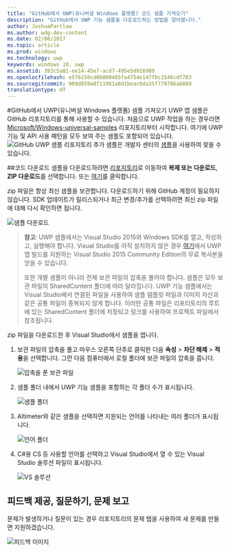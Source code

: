 ```yaml
---
title: "GitHub에서 UWP(유니버설 Windows 플랫폼) 코드 샘플 가져오기"
description: "GitHub에서 UWP 기능 샘플을 다운로드하는 방법을 알아봅니다."
author: JoshuaPartlow
ms.author: wdg-dev-content
ms.date: 02/08/2017
ms.topic: article
ms.prod: windows
ms.technology: uwp
keywords: windows 10, uwp
ms.assetid: 393c5a81-ee14-45e7-acd7-495e5d916909
ms.openlocfilehash: e576150cd06000405fa4754e147fbc1546cdf703
ms.sourcegitcommit: 909d859a0f11981a8d1beac0da35f779786a6889
translationtype: HT
---
```

#<a name="get-the-universal-windows-platform-uwp-samples-from-github"></a>GitHub에서 UWP(유니버설 Windows 플랫폼) 샘플 가져오기
UWP 앱 샘플은 GitHub 리포지토리를 통해 사용할 수 있습니다. 처음으로 UWP 작업을 하는 경우라면 [Microsoft/Windows-universal-samples](https://github.com/Microsoft/Windows-universal-samples "Universal Windows Platform app samples GitHub repository") 리포지토리부터 시작합니다. 여기에 UWP 기능 및 API 사용 패턴을 모두 보여 주는 샘플도 포함되어 있습니다.  
![GitHub UWP 샘플 리포지토리](images/GitHubUWPSamplesPage.png) 추가 샘플은 개발자 센터의 [샘플](https://developer.microsoft.com/windows/samples "Dev Center samples")을 사용하여 찾을 수 있습니다.  

##<a name="download-the-code"></a>코드 다운로드
샘플을 다운로드하려면 [리포지토리](https://github.com/Microsoft/Windows-universal-samples "유니버설 Windows 플랫폼 앱 샘플 GitHub 리포지토리")로 이동하여 **복제 또는 다운로드**, **ZIP 다운로드**를 선택합니다. 또는 [여기](https://github.com/Microsoft/Windows-universal-samples/archive/master.zip "유니버설 Windows 플랫폼 앱 샘플 zip 파일 다운로드")를 클릭합니다.

zip 파일은 항상 최신 샘플을 보관합니다. 다운로드하기 위해 GitHub 계정이 필요하지 않습니다. SDK 업데이트가 릴리스되거나 최근 변경/추가를 선택하려면 최신 zip 파일에 대해 다시 확인하면 됩니다.

![샘플 다운로드](images/SamplesDownloadButton.png)


> **참고**: UWP 샘플에서는 Visual Studio 2015와 Windows SDK를 열고, 작성하고, 실행해야 합니다. Visual Studio를 아직 설치하지 않은 경우 [여기](http://go.microsoft.com/fwlink/p/?LinkID=280676 "Windows 개발 도구 다운로드")에서 UWP 앱 빌드를 지원하는 Visual Studio 2015 Community Edition의 무료 복사본을 얻을 수 있습니다.  
>
> 또한 개별 샘플이 아니라 전체 보관 파일의 압축을 풀어야 합니다. 샘플은 모두 보관 파일의 SharedContent 폴더에 따라 달라집니다. UWP 기능 샘플에서는 Visual Studio에서 연결된 파일을 사용하여 샘플 템플릿 파일과 이미지 자산과 같은 공통 파일이 중복되지 않게 합니다. 이러한 공통 파일은 리포티토리의 루트에 있는 SharedContent 폴더에 저장되고 링크를 사용하여 프로젝트 파일에서 참조됩니다.

zip 파일을 다운로드한 후 Visual Studio에서 샘플을 엽니다.

1.  보관 파일의 압축을 풀고 마우스 오른쪽 단추로 클릭한 다음 **속성** > **차단 해제** > **적용**을 선택합니다. 그런 다음 컴퓨터에서 로컬 폴더에 보관 파일의 압축을 풉니다.

    ![압축을 푼 보관 파일](images/SamplesUnzip1.png)
2.  샘플 폴더 내에서 UWP 기능 샘플을 포함하는 각 폴더 수가 표시됩니다.

    ![샘플 폴더](images/SamplesUnzip2.png)

3.  Altimeter와 같은 샘플을 선택하면 지원되는 언어를 나타내는 여러 폴더가 표시됩니다.

    ![언어 폴더](images/SamplesUnzip3.png)

4.  C\#용 CS 등 사용할 언어를 선택하고 Visual Studio에서 열 수 있는 Visual Studio 솔루션 파일이 표시됩니다.

    ![VS 솔루션](images/SamplesUnzip4.png)

## <a name="give-feedback-ask-questions-and-report-issues"></a>피드백 제공, 질문하기, 문제 보고

문제가 발생하거나 질문이 있는 경우 리포지토리의 문제 탭을 사용하여 새 문제를 만들면 지원하겠습니다.

![피드백 이미지](images/GitHubUWPSamplesFeedback.png)
